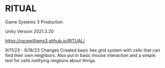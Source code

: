 # RITUAL
Game Systems 3 Production

Unity Version 2021.3.20

https://racewilliams3.github.io/RITUAL/

9/11/23 - 9/18/23 Changes
Created basic hex grid system with cells that can find their own neighbors. 
Also put in basic mouse interaction and a simple test for cells notifying neigbors about things.
